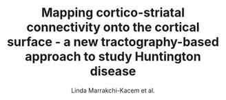 ---
cat: gaia
subcat: architecture
bestof: false
author: Linda Marrakchi-Kacem et al.
title: Mapping cortico-striatal connectivity onto the cortical surface - a new tractography-based approach to study Huntington disease
journal: PloS One
year: 2013
type: article
doi: 10.1371/journal.pone.0053135
---